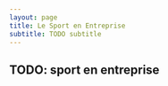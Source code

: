 ```yaml
---
layout: page
title: Le Sport en Entreprise
subtitle: TODO subtitle
---
```


## TODO: sport en entreprise
